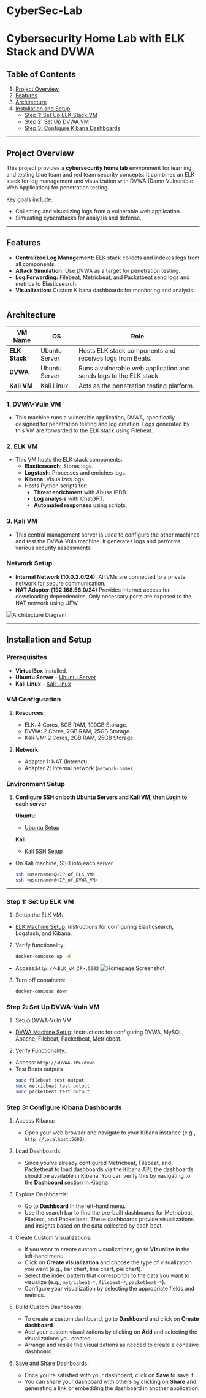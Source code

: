 # CyberSec-Lab
# Cybersecurity Home Lab with ELK Stack and DVWA

## Table of Contents
1. [Project Overview](#project-overview)
2. [Features](#features)
3. [Architecture](#architecture)
4. [Installation and Setup](#installation-and-setup)
   - [Step 1: Set Up ELK Stack VM](#step-1-set-up-elk-stack-vm)
   - [Step 2: Set Up DVWA VM](#step-2-set-up-dvwa-vm)
   - [Step 3: Configure Kibana Dashboards](#step-3-configure-kibana-dashboards)
---

## Project Overview
This project provides a **cybersecurity home lab** environment for learning and testing blue team and red team security concepts. It combines an ELK stack for log management and visualization with DVWA (Damn Vulnerable Web Application) for penetration testing.

Key goals include:
- Collecting and visualizing logs from a vulnerable web application.
- Simulating cyberattacks for analysis and defense.

---

## Features
- **Centralized Log Management:** ELK stack collects and indexes logs from all components.
- **Attack Simulation:** Use DVWA as a target for penetration testing.
- **Log Forwarding:** Filebeat, Metricbeat, and Packetbeat send logs and metrics to Elasticsearch.
- **Visualization:** Custom Kibana dashboards for monitoring and analysis.

---

## Architecture

| VM Name       | OS             | Role                                                                  |
|---------------|----------------|-----------------------------------------------------------------------|
| **ELK Stack** | Ubuntu Server  | Hosts ELK stack components and receives logs from Beats.              |
| **DVWA**      | Ubuntu Server  | Runs a vulnerable web application and sends logs to the ELK stack.    |
| **Kali VM**   | Kali Linux     | Acts as the penetration testing platform.                            |

### 1. DVWA-Vuln VM
- This machine runs a vulnerable application, DVWA, specifically designed for penetration testing and log creation. Logs generated by this VM are forwarded to the ELK stack using Filebeat.

### 2. ELK VM
- This VM hosts the ELK stack components:
    - **Elasticsearch:** Stores logs.
    - **Logstash:** Processes and enriches logs.
    - **Kibana:** Visualizes logs.
    - Hosts Python scripts for:
        - **Threat enrichment** with Abuse IPDB.
        - **Log analysis** with ChatGPT.
        - **Automated responses** using scripts.

### 3. Kali VM
- This central management server is used to configure the other machines and test the DVWA-Vuln machine. It generates logs and performs various security assessments

### Network Setup
- **Internal Network (10.0.2.0/24):** All VMs are connected to a private network for secure communication.
- **NAT Adapter:(192.168.56.0/24)** Provides internet access for downloading dependencies. Only necessary ports are exposed to the NAT network using UFW.

![Architecture Diagram](./img/architecture-diagram.png)

---

## Installation and Setup
### Prerequisites
- **VirtualBox** installed.
- **Ubuntu Server** - [Ubuntu Server](https://ubuntu.com/download/server)
- **Kali Linux** - [Kali Linux](https://www.kali.org/get-kali/#kali-virtual-machines)

### VM Configuration
1. **Resources**:
   - ELK: 4 Cores, 8GB RAM, 100GB Storage.
   - DVWA: 2 Cores, 2GB RAM, 25GB Storage.
   - Kali-VM: 2 Cores, 2GB RAM, 25GB Storage.

2. **Network**:
   - Adapter 1: NAT (Internet).
   - Adapter 2: Internal network (`network-name`).

### Environment Setup

1. **Configure SSH on both Ubuntu Servers and Kali VM, then Login to each server**

   **Ubuntu**:
      - [Ubuntu Setup](docs/Ubuntu-Setup.md)

   **Kali**:
      - [Kali SSH Setup](docs/Kali-SSH-Setup.md)
- On Kali machine, SSH into each server.
    ```bash 
    ssh <username>@<IP_of_ELK_VM>
    ssh <username>@<IP_of_DVWA_VM>

---

### Step 1: Set Up ELK VM

1. Setup the ELK VM:
- [ELK Machine Setup](ELK/README.md): Instructions for configuring Elasticsearch, Logstash, and Kibana.

2. Verify functionality:
    ```bash
    docker-compose up -d

- Access:`http://<ELK_VM_IP>:5602`
![Homepage Screenshot](./img/homepage-screenshot.png)

3. Turn off containers: 
    ```bash
    docker-compose down

### Step 2: Set Up DVWA-Vuln VM

1. Setup DVWA-Vuln VM:
- [DVWA Machine Setup](DVWA/README.md): Instructions for configuring DVWA, MySQL, Apache, Filebeat, Packetbeat, Metricbeat.

2. Verify Functionality:
- Access: `http://<DVWA-IP>/dvwa`
- Test Beats outputs
    ```bash
    sudo filebeat test output
    sudo metricbeat test output
    sudo packetbeat test output

### Step 3: Configure Kibana Dashboards
1. Access Kibana:
   - Open your web browser and navigate to your Kibana instance (e.g., `http://localhost:5602`).

2. Load Dashboards:
   - Since you've already configured Metricbeat, Filebeat, and Packetbeat to load dashboards via the Kibana API, the dashboards should be available in Kibana. You can verify this by navigating to the **Dashboard** section in Kibana.

3. Explore Dashboards:
   - Go to **Dashboard** in the left-hand menu.
   - Use the search bar to find the pre-built dashboards for Metricbeat, Filebeat, and Packetbeat. These dashboards provide visualizations and insights based on the data collected by each beat.

4. Create Custom Visualizations:
   - If you want to create custom visualizations, go to **Visualize** in the left-hand menu.
   - Click on **Create visualization** and choose the type of visualization you want (e.g., bar chart, line chart, pie chart).
   - Select the index pattern that corresponds to the data you want to visualize (e.g., `metricbeat-*`, `filebeat-*`, `packetbeat-*`).
   - Configure your visualization by selecting the appropriate fields and metrics.

5. Build Custom Dashboards:
   - To create a custom dashboard, go to **Dashboard** and click on **Create dashboard**.
   - Add your custom visualizations by clicking on **Add** and selecting the visualizations you created.
   - Arrange and resize the visualizations as needed to create a cohesive dashboard.

6. Save and Share Dashboards:
   - Once you're satisfied with your dashboard, click on **Save** to save it.
   - You can share your dashboard with others by clicking on **Share** and generating a link or embedding the dashboard in another application.